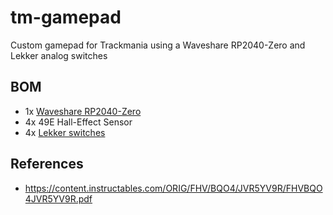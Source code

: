 # tm-gamepad

Custom gamepad for Trackmania using a Waveshare RP2040-Zero and Lekker analog
switches

## BOM

- 1x [Waveshare RP2040-Zero](https://www.waveshare.com/wiki/RP2040-Zero)
- 4x 49E Hall-Effect Sensor
- 4x [Lekker switches](https://wooting.io/product/lekker-switch-linear60)


## References

- https://content.instructables.com/ORIG/FHV/BQO4/JVR5YV9R/FHVBQO4JVR5YV9R.pdf

